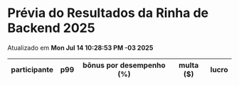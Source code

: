 # Prévia do Resultados da Rinha de Backend 2025
Atualizado em **Mon Jul 14 10:28:53 PM -03 2025**


| participante | p99 | bônus por desempenho (%) | multa ($) | lucro |
| -- | -- | -- | -- | -- |
